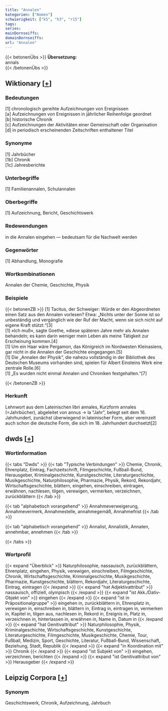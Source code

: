 ```yaml
---
title: "Annalen"
kategorien: ["Nomen"]
schwierigkeit: ["k5", "h3", "r15"]
tags:
series:
mainDornseiffs:
domainDornseiffs:
url: "Annalen"
---
```


{{< betonenÜbs >}}
**Übersetzung:**  
annals  
{{< /betonenÜbs >}}

## Wiktionary [[+](https://de.wiktionary.org/wiki/Annalen)]

### Bedeutungen
[1] chronologisch gereihte Aufzeichnungen von Ereignissen  
[a] Aufzeichnungen von Ereignissen in jährlicher Reihenfolge geordnet  
[b] historische Chronik  
[c] Aufzeichnungen der Aktivitäten einer Gemeinschaft oder Organisation  
[d] in periodisch erscheinenden Zeitschriften enthaltener Titel  

### Synonyme
[1] Jahrbücher  
[1b] Chronik  
[1c] Jahresberichte  

### Unterbegriffe
[1] Familienannalen, Schulannalen  

### Oberbegriffe
[1] Aufzeichnung, Bericht, Geschichtswerk  

### Redewendungen
in die Annalen eingehen — bedeutsam für die Nachwelt werden  

### Gegenwörter
[1] Abhandlung, Monografie  

### Wortkombinationen
Annalen der Chemie, Geschichte, Physik  

### Beispiele
{{< betonenZB >}}
[1] Tacitus, der Schweiger: Würde er den Abgeordneten einen Satz aus den Annalen vorlesen? Etwa: „Nichts unter der Sonne ist so unbeständig und vergänglich wie der Ruf der Macht, wenn sie sich nicht auf eigene Kraft stützt.“[3]  
[1] »Ich muß«, sagte Goethe, »diese späteren Jahre mehr als Annalen behandeln; es kann darin weniger mein Leben als meine Tätigkeit zur Erscheinung kommen.[4]  
[1] Um ein Haar wäre Pergamon, das Königreich im Nordwesten Kleinasiens, gar nicht in die Annalen der Geschichte eingegangen.[5]  
[1] Die „Annalen der Physik“, die nahezu vollständig in der Bibliothek des Deutschen Museums vorhanden sind, spielen für Albert Einsteins Werk eine zentrale Rolle.[6]  
[1] „Es wurden nicht einmal Annalen und Chroniken festgehalten.“[7]  

{{< /betonenZB >}}
### Herkunft
Lehnwort aus dem Lateinischen libri annales, Kurzform annales (=Jahrbücher), abgeleitet von annus → la "Jahr", belegt seit dem 16. Jahrhundert, zunächst überwiegend in lateinischer Form, aber vereinzelt auch schon die deutsche Form, die sich im 18. Jahrhundert durchsetzt[2]  



## dwds [[+](https://www.dwds.de/wb/Annalen)]

### Wortinformation
{{< tabs "Dwds" >}}
{{< tab "Typische Verbindungen" >}}
Chemie, Chronik, Ehrenplatz, Eintrag, Fachzeitschrift, Filmgeschichte, Fußball-Bund, Herausgeber, Kriminalgeschichte, Kunstgeschichte, Literaturgeschichte, Musikgeschichte, Naturphilosophie, Pharmazie, Physik, Rekord, Rekordjahr, Wirtschaftsgeschichte, blättern, eingehen, einschreiben, eintragen, erwähnen, nachlesen, tilgen, verewigen, vermerken, verzeichnen, zurückblättern
{{< /tab >}}

{{< tab "alphabetisch vorangehend" >}}
Annahmeverweigerung, Annahmevermerk, Annahmestelle, annahmegemäß, Annahmefrist
{{< /tab >}}

{{< tab "alphabetisch vorangehend" >}}
Annalist, Annalistik, Annaten, annehmbar, annehmen
{{< /tab >}}

{{< /tabs >}}

### Wortprofil
{{< expand "Überblick" >}} Naturphilosophie, nassauisch, zurückblättern, Ehrenplatz, eingehen, Physik, verewigen, einschreiben, Filmgeschichte, Chronik, Wirtschaftsgeschichte, Kriminalgeschichte, Musikgeschichte, Pharmazie, Kunstgeschichte, blättern, Rekordjahr, Literaturgeschichte, Eintrag, eintragen {{< /expand >}}
{{< expand "hat Adjektivattribut" >}} nassauisch, offiziell, olympisch {{< /expand >}}
{{< expand "ist Akk./Dativ-Objekt von" >}} eingehen {{< /expand >}}
{{< expand "ist in Präpositionalgruppe" >}} eingehen in, zurückblättern in, Ehrenplatz in, verewigen in, einschreiben in, blättern in, Eintrag in, eintragen in, vermerken in, Kapitel in, tilgen aus, nachlesen in, Rekord in, Ereignis in, Platz in, verzeichnen in, hinterlassen in, erwähnen in, Name in, Datum in {{< /expand >}}
{{< expand "hat Genitivattribut" >}} Naturphilosophie, Physik, Kriminalgeschichte, Wirtschaftsgeschichte, Kunstgeschichte, Literaturgeschichte, Filmgeschichte, Musikgeschichte, Chemie, Tour, Fußball, Medizin, Sport, Geschichte, Literatur, Fußball-Bund, Wissenschaft, Beziehung, Stadt, Republik {{< /expand >}}
{{< expand "in Koordination mit" >}} Chronik {{< /expand >}}
{{< expand "ist Subjekt von" >}} eingehen, verzeichnen, berichten {{< /expand >}}
{{< expand "ist Genitivattribut von" >}} Herausgeber {{< /expand >}}

## Leipzig Corpora [[+](https://corpora.uni-leipzig.de/en/res?word=Annalen&corpusId=deu_newscrawl-public_2018)]


### Synonym
Geschichtswerk, Chronik, Aufzeichnung, Jahrbuch

